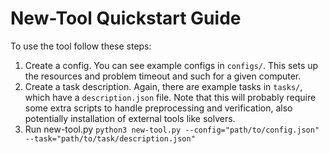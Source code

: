 # New-Tool Quickstart Guide

To use the tool follow these steps:

1. Create a config. You can see example configs in `configs/`. This sets up the resources and problem timeout and such for a given computer.
2. Create a task description. Again, there are example tasks in `tasks/`, which have a `description.json` file. Note that this will probably require some extra scripts to handle preprocessing and verification, also potentially installation of external tools like solvers.
3. Run new-tool.py ```python3 new-tool.py --config="path/to/config.json" --task="path/to/task/description.json"```